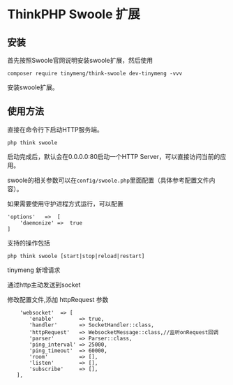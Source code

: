 ThinkPHP Swoole 扩展
===============

## 安装

首先按照Swoole官网说明安装swoole扩展，然后使用
~~~
composer require tinymeng/think-swoole dev-tinymeng -vvv
~~~
安装swoole扩展。

## 使用方法


直接在命令行下启动HTTP服务端。

~~~
php think swoole
~~~

启动完成后，默认会在0.0.0.0:80启动一个HTTP Server，可以直接访问当前的应用。

swoole的相关参数可以在`config/swoole.php`里面配置（具体参考配置文件内容）。

如果需要使用守护进程方式运行，可以配置

~~~
'options'   =>  [
    'daemonize' =>  true
]
~~~

支持的操作包括
~~~
php think swoole [start|stop|reload|restart]
~~~

tinymeng  新增请求

通过http主动发送到socket

修改配置文件,添加 httpRequest 参数

 ```
     'websocket'  => [
        'enable'        => true,
        'handler'       => SocketHandler::class,
        'httpRequest'   => WebsocketMessage::class,//监听onRequest回调
        'parser'        => Parser::class,
        'ping_interval' => 25000,
        'ping_timeout'  => 60000,
        'room'          => [],
        'listen'        => [],
        'subscribe'     => [],
    ],
 ```

